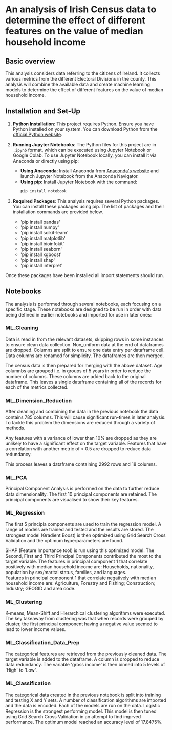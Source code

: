 # An analysis of Irish Census data to determine the effect of different features on the value of median household income

## Basic overview
This analysis considers data referring to the citizens of Ireland. It collects various metrics from the different Electoral Divisions in the county. This analysis will combine the available data and create machine learning models to determine the effect of different features on the value of median household income.  

## Installation and Set-Up

1. **Python Installation**: This project requires Python. Ensure you have Python installed on your system. You can download Python from the [official Python website](https://www.python.org/downloads/).

2. **Running Jupyter Notebooks**: The Python files for this project are in `.ipynb` format, which can be executed using Jupyter Notebook or Google Colab. To use Jupyter Notebook locally, you can install it via Anaconda or directly using pip:
   - **Using Anaconda**: Install Anaconda from [Anaconda's website](https://www.anaconda.com/products/distribution) and launch Jupyter Notebook from the Anaconda Navigator.
   - **Using pip**: Install Jupyter Notebook with the command:
     ```bash
     pip install notebook
     ```
     
3. **Required Packages**: This analysis requires several Python packages. You can install these packages using pip. The list of packages and their installation commands are provided below. 

      - 'pip install pandas'
      - 'pip install numpy'
      - 'pip install scikit-learn'
      - 'pip install matplotlib'
      - 'pip install bioinfokit'
      - 'pip install seaborn'
      - 'pip install xgboost'
      - 'pip install shap'
      - 'pip install interpret'
      
      
Once these packages have been installed all import statements should run.

## Notebooks
The analysis is performed through several notebooks, each focusing on a specific stage. These notebooks are designed to be run in order with data being defined in earlier notebooks and imported for use in later ones:

### ML_Cleaning
Data is read in from the relevant datasets, skipping rows in some instances to ensure clean data collection. Non_uniform data at the end of dataframes are dropped. Columns are split to ensure one data entry per dataframe cell. Data columns are renamed for simplicity. The dataframes are then merged. 

The census data is then prepared for merging with the above dataset. Age columnbs are grouped i.e. in groups of 5 years in order to reduce the number of columns. These columns are added back to the original dataframe. This leaves a single dataframe containing all of the records for each of the metrics collected. 

### ML_Dimension_Reduction
After cleaning and combining the data in the previous notebook the data contains 785 columns. This will cause significant run-times in later analysis. To tackle this problem the dimensions are reduced through a variety of methods.

Any features with a variance of lower than 10% are dropped as they are unlikely to have a significant effect on the target variable. Features that have a correlation with another metric of > 0.5 are dropped to reduce data redundancy. 

This process leaves a dataframe containing 2992 rows and 18 columns.

### ML_PCA
Principal Component Analysis is performed on the data to further reduce data dimensionality. The first 10 principal components are retained. The principal components are visualised to show their key features. 

### ML_Regression
The first 5 principla components are used to train the regression model. A range of models are trained and tested and the results are stored. The strongest model (Gradient Boost) is then optimized using Grid Search Cross Validation and the optimum hyperparameters are found. 

SHAP (Feature Importance tool) is run using this optimized model. The Second, First and Third Principal Components contributed the most to the target variable. The features in principal component 1 that correlate positively with median household income are:
Households, nationality, population by sex/marital status, families, and languages.  
Features in principal component 1 that correlate negatively with median household income are:
Agriculture, Forestry and Fishing; Construction; Industry; GEOGID and area code.

### ML_Clustering
K-means, Mean-Shift and Hierarchical clustering algorithms were executed. The key takeaway from clustering was that when records were grouped by cluster, the first principal component having a negative value seemed to lead to lower income values.

### ML_Classification_Data_Prep
The categorical features are retrieved from the previously cleaned data. The target variable is added to the dataframe. A column is dropped to reduce data redundancy. The variable 'gross income' is then binned into 5 levels of 'High' to 'Low'. 

### ML_Classification
The categorical data created in the previous notebook is split into training and testing X and Y sets. A number of classification algorithms are imported and the data is encoded. Each of the models are run on the data. Logistic Regression is the strongest performing model. This model is then tuned using Grid Search Cross Validation in an attempt to find imprved performance. The optimum model reached an accuracy level of 17.8475%.
